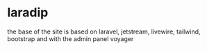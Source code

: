 # laradip
the base of the site is based on laravel, jetstream, livewire, tailwind, bootstrap and with the admin panel voyager
